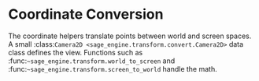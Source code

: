 # Coordinate Conversion

The coordinate helpers translate points between world and screen spaces.  A
small :class:`Camera2D <sage_engine.transform.convert.Camera2D>` data class
defines the view.  Functions such as
:func:`~sage_engine.transform.world_to_screen` and
:func:`~sage_engine.transform.screen_to_world` handle the math.
